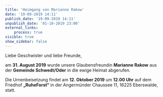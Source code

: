 ```yaml
---
title: 'Heimgang von Marianne Rakow'
date: '19-09-2019 14:11'
publish_date: '19-09-2019 14:11'
unpublish_date: '01-10-2019 23:00'
external_links:
    process: true
visible: true
show_sidebar: false
---
```


Liebe Geschwister und liebe Freunde,

am **31. August 2019** wurde unsere Glaubensfreundin **Marianne Rakow** aus der **Gemeinde Schwedt/Oder** in die ewige Heimat abgerufen. 

Die Urnenbeisetzung findet am **12. Oktober 2019** um **12.00 Uhr** auf dem Friedhof **„RuheForst“** in der Angermünder Chaussee 11, 16225 Eberswalde, statt.